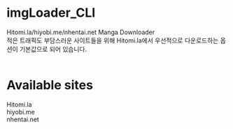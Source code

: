 # imgLoader_CLI
Hitomi.la/hiyobi.me/nhentai.net Manga Downloader<br/>
적은 트래픽도 부담스러운 사이트들을 위해 Hitomi.la에서 우선적으로 다운로드하는 옵션이 기본값으로 되어 있습니다.
<br/><br/>
# Available sites
Hitomi.la<br/>
hiyobi.me<br/>
nhentai.net<br/>
